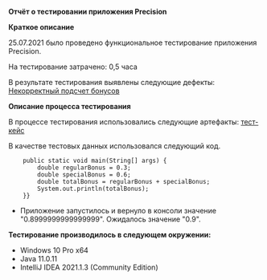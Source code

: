 **Отчёт о тестировании приложения  Precision**

**Краткое описание**

25.07.2021 было проведено функциональное тестирование приложения  Precision.

На тестирование затрачено: 0,5 часа

В результате тестирования выявлены следующие дефекты: [Некорректный подсчет бонусов](https://github.com/TanyaLukina/Precision/issues/1#issue-952195354)

**Описание процесса тестирования**

В процессе тестирования использовались следующие артефакты:
[тест-кейс]( https://docs.google.com/spreadsheets/d/1NSOL0usZjwhTodzLEQnhTLZ5n_s3vQgpa7rnSEW8XBQ/edit?usp=sharing)



В качестве тестовых данных использовался следующий код.

```public class Main {
    public static void main(String[] args) {
        double regularBonus = 0.3;
        double specialBonus = 0.6;
        double totalBonus = regularBonus + specialBonus;
        System.out.println(totalBonus);
    }}
```

* Приложение запустилось и вернуло в консоли значение  "0.8999999999999999". Ожидалось значение "0.9".

**Тестирование производилось в следующем окружении:**

* Windows 10 Pro x64
* Java 11.0.11
* IntelliJ IDEA 2021.1.3 (Community Edition)
